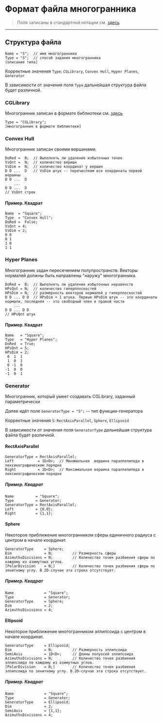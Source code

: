 # Формат файла многогранника

> Поля записаны в стандартной нотации см. [здесь](../DataFormat.md)

---

## Структура файла
```
Name = "S";  // имя многогранника 
Type = "S";  // способ задания многогранника
[описание типа]
```

Корректные значения `Type`: `CGLibrary`, `Convex Hull`, `Hyper Planes`, `Generator`

В зависимости от значения поля `Type` дальнейшая структура файла будет различной.

### CGLibrary

Многогранник записан в формате библиотеки см. [здесь](../../LibPolytopeFormat.md)

```
Type = "CGLibrary";
[многогранник в формате библиотеки]
```

### Convex Hull
Многогранник записан своими вершинами.
```
DoRed =  B;  // Выполнять ли удаление избыточных точек 
VsQnt =  N;  // количество веришн
VsDim =  N;  // количество координат у вершин
D D ...  D   // VsDim штук -- перечисляем все координаты первой вершины
D D ...  D 
    ...
D D ...  D 
// VsQnt строк
```

#### Пример. Квадрат
```
Name  = "Square";
Type  = "Convex Hull";
DoRed =  False; 
VsQnt = 4;
VsDim = 2;
0 0
0 1
1 0
1 1
```

### Hyper Planes
Многогранник задан пересечением полупространств. Векторы нормалей должны быть направлены "наружу" многогранника.
```
DoRed =  B;  // Выполнять ли удаление избыточных неравенств 
HPsQnt = N;  // количество гиперплоскостей
HPsDim = N;  // размерность векторов нормалей у гиперплоскостей
D D ... D D  // HPsDim + 1 штука. Первые HPsDim штук -- это координаты нормали, последняя -- это свободный член в правой части
    ...
D D ... D D
// HPsQnt штук
```

#### Пример. Квадрат
```
Name   = "Square";
Type   = "Hyper Planes";
DoRed  = True;
HPsQnt = 5;
HPsDim = 2;
 0  1  1
 1  0  1
 0 -1  0
-1  0  0
-1  0  1
```

### Generator
Многогранник, который умеет создавать CGLibrary, заданный параметрически

Далее идёт поле
`GeneratorType = "S";`  -- тип функции-генератора

Корректные значения `S`: `RectAxisParallel`, `Sphere`, `Ellipsoid` 

В зависимости от значения поля `GeneratorType` дальнейшая структура файла будет различной.

#### RectAxisParallel
```
GeneratorType = RectAxisParallel;
Left           = 1D<D>;  // Минимальная  вершина параллепипеда в лексикографическом порядке
Right          = 1D<D>;  // Максимальная вершина параллепипеда в лексикографическом порядке
```

##### Пример. Квадрат
```
Name          = "Square";
Type          = Generator;
GeneratorType = RectAxisParallel;
Left          = {0,0};
Right         = {1,1};
```


#### Sphere
Некоторое приближение многогранником сферы единичного радиуса с центром в начале координат. 

```
GeneratorType     = Sphere;
Dim               = N;         // Размерность сферы
AzimuthsDivisions = N;         // Количество точек разбиения сферы по каждому из азимутных углов.
[PolarDivision    = N;]        // Количество точек разбиения сферы по зенитному углу. В 2D-случае эта строка отсутствует.
```

##### Пример. Квадрат
```
Name              = "Square";
Type              = Generator;
GeneratorType     = Sphere;
Dim               = 2;
AzimuthsDivisions = 4;
```

#### Ellipsoid

Некоторое приближение многогранником эллипсоида с центром в начале координат.

```
GeneratorType     = Ellipsoid;
Dim               = N;         // Размерность эллипсоида
SemiAxis          = 1D<D>;     // Длины полуосей эллипсоида
AzimuthsDivisions = N;         // Количество точек разбиения эллипсоида по каждому из азимутных углов.
[PolarDivision    = N;]        // Количество точек разбиения эллипсоида по зенитному углу. В 2D-случае эта строка отсутствует.
```

##### Пример. Квадрат

```
Name              = "Square";
Type              = Generator;
GeneratorType     = Ellipsoid;
Dim               = 2;
SemiAxis          = {1,1};
AzimuthsDivisions = 4;
```
